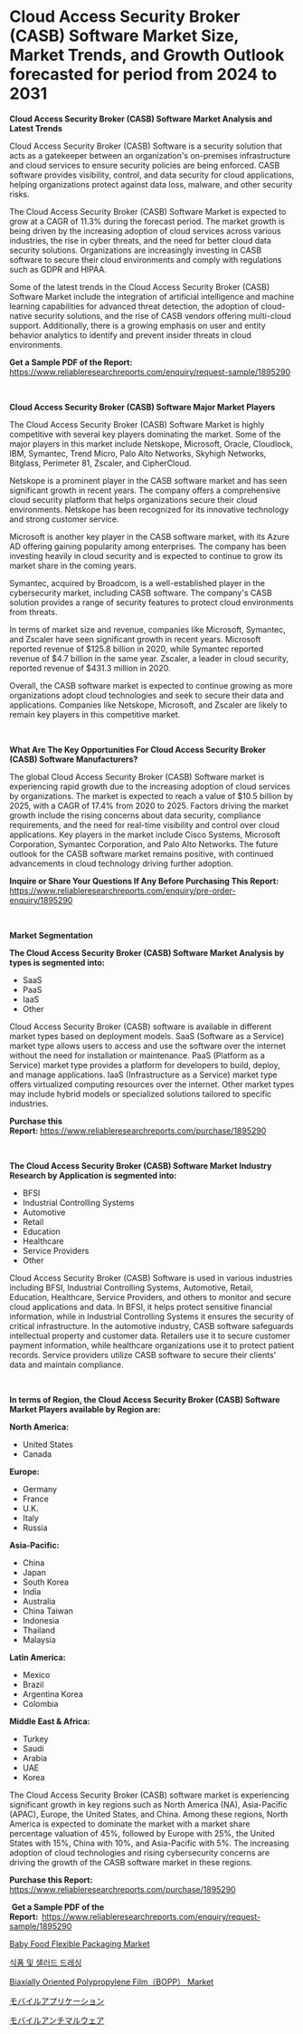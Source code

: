 <p><h1>Cloud Access Security Broker (CASB) Software Market Size, Market Trends, and Growth Outlook forecasted for period from 2024 to 2031</h1></p><p><strong>Cloud Access Security Broker (CASB) Software Market Analysis and Latest Trends</strong></p>
<p><p>Cloud Access Security Broker (CASB) Software is a security solution that acts as a gatekeeper between an organization's on-premises infrastructure and cloud services to ensure security policies are being enforced. CASB software provides visibility, control, and data security for cloud applications, helping organizations protect against data loss, malware, and other security risks.</p><p>The Cloud Access Security Broker (CASB) Software Market is expected to grow at a CAGR of 11.3% during the forecast period. The market growth is being driven by the increasing adoption of cloud services across various industries, the rise in cyber threats, and the need for better cloud data security solutions. Organizations are increasingly investing in CASB software to secure their cloud environments and comply with regulations such as GDPR and HIPAA.</p><p>Some of the latest trends in the Cloud Access Security Broker (CASB) Software Market include the integration of artificial intelligence and machine learning capabilities for advanced threat detection, the adoption of cloud-native security solutions, and the rise of CASB vendors offering multi-cloud support. Additionally, there is a growing emphasis on user and entity behavior analytics to identify and prevent insider threats in cloud environments.</p></p>
<p><strong>Get a Sample PDF of the Report:&nbsp;</strong> <a href="https://www.reliableresearchreports.com/enquiry/request-sample/1895290">https://www.reliableresearchreports.com/enquiry/request-sample/1895290</a></p>
<p>&nbsp;</p>
<p><strong>Cloud Access Security Broker (CASB) Software Major Market Players</strong></p>
<p><p>The Cloud Access Security Broker (CASB) Software Market is highly competitive with several key players dominating the market. Some of the major players in this market include Netskope, Microsoft, Oracle, Cloudlock, IBM, Symantec, Trend Micro, Palo Alto Networks, Skyhigh Networks, Bitglass, Perimeter 81, Zscaler, and CipherCloud.</p><p>Netskope is a prominent player in the CASB software market and has seen significant growth in recent years. The company offers a comprehensive cloud security platform that helps organizations secure their cloud environments. Netskope has been recognized for its innovative technology and strong customer service.</p><p>Microsoft is another key player in the CASB software market, with its Azure AD offering gaining popularity among enterprises. The company has been investing heavily in cloud security and is expected to continue to grow its market share in the coming years.</p><p>Symantec, acquired by Broadcom, is a well-established player in the cybersecurity market, including CASB software. The company's CASB solution provides a range of security features to protect cloud environments from threats.</p><p>In terms of market size and revenue, companies like Microsoft, Symantec, and Zscaler have seen significant growth in recent years. Microsoft reported revenue of $125.8 billion in 2020, while Symantec reported revenue of $4.7 billion in the same year. Zscaler, a leader in cloud security, reported revenue of $431.3 million in 2020.</p><p>Overall, the CASB software market is expected to continue growing as more organizations adopt cloud technologies and seek to secure their data and applications. Companies like Netskope, Microsoft, and Zscaler are likely to remain key players in this competitive market.</p></p>
<p>&nbsp;</p>
<p><strong>What Are The Key Opportunities For Cloud Access Security Broker (CASB) Software Manufacturers?</strong></p>
<p><p>The global Cloud Access Security Broker (CASB) Software market is experiencing rapid growth due to the increasing adoption of cloud services by organizations. The market is expected to reach a value of $10.5 billion by 2025, with a CAGR of 17.4% from 2020 to 2025. Factors driving the market growth include the rising concerns about data security, compliance requirements, and the need for real-time visibility and control over cloud applications. Key players in the market include Cisco Systems, Microsoft Corporation, Symantec Corporation, and Palo Alto Networks. The future outlook for the CASB software market remains positive, with continued advancements in cloud technology driving further adoption.</p></p>
<p><strong>Inquire or Share Your Questions If Any Before Purchasing This Report:</strong> <a href="https://www.reliableresearchreports.com/enquiry/pre-order-enquiry/1895290">https://www.reliableresearchreports.com/enquiry/pre-order-enquiry/1895290</a></p>
<p>&nbsp;</p>
<p><strong>Market Segmentation</strong></p>
<p><strong>The Cloud Access Security Broker (CASB) Software Market Analysis by types is segmented into:</strong></p>
<p><ul><li>SaaS</li><li>PaaS</li><li>IaaS</li><li>Other</li></ul></p>
<p><p>Cloud Access Security Broker (CASB) software is available in different market types based on deployment models. SaaS (Software as a Service) market type allows users to access and use the software over the internet without the need for installation or maintenance. PaaS (Platform as a Service) market type provides a platform for developers to build, deploy, and manage applications. IaaS (Infrastructure as a Service) market type offers virtualized computing resources over the internet. Other market types may include hybrid models or specialized solutions tailored to specific industries.</p></p>
<p><strong>Purchase this Report:&nbsp;</strong><a href="https://www.reliableresearchreports.com/purchase/1895290">https://www.reliableresearchreports.com/purchase/1895290</a></p>
<p>&nbsp;</p>
<p><strong>The Cloud Access Security Broker (CASB) Software Market Industry Research by Application is segmented into:</strong></p>
<p><ul><li>BFSI</li><li>Industrial Controlling Systems</li><li>Automotive</li><li>Retail</li><li>Education</li><li>Healthcare</li><li>Service Providers</li><li>Other</li></ul></p>
<p><p>Cloud Access Security Broker (CASB) Software is used in various industries including BFSI, Industrial Controlling Systems, Automotive, Retail, Education, Healthcare, Service Providers, and others to monitor and secure cloud applications and data. In BFSI, it helps protect sensitive financial information, while in Industrial Controlling Systems it ensures the security of critical infrastructure. In the automotive industry, CASB software safeguards intellectual property and customer data. Retailers use it to secure customer payment information, while healthcare organizations use it to protect patient records. Service providers utilize CASB software to secure their clients' data and maintain compliance.</p></p>
<p>&nbsp;</p>
<p><strong>In terms of Region, the Cloud Access Security Broker (CASB) Software Market Players available by Region are:</strong></p>
<p>
    <p> <strong> North America: </strong>
        <ul>
            <li>United States</li>
            <li>Canada</li>
        </ul>
        </p> 
    <p> <strong> Europe: </strong>
        <ul>
            <li>Germany</li>
            <li>France</li>
            <li>U.K.</li>
            <li>Italy</li>
            <li>Russia</li>
        </ul>
        </p> 
    <p> <strong> Asia-Pacific: </strong>
        <ul>
            <li>China</li>
            <li>Japan</li>
            <li>South Korea</li>
            <li>India</li>
            <li>Australia</li>
            <li>China Taiwan</li>
            <li>Indonesia</li>
            <li>Thailand</li>
            <li>Malaysia</li>
        </ul>
        </p> 
    <p> <strong> Latin America: </strong>
        <ul>
            <li>Mexico</li>
            <li>Brazil</li>
            <li>Argentina Korea</li>
            <li>Colombia</li>
        </ul>
        </p> 
    <p> <strong> Middle East & Africa: </strong>
        <ul>
            <li>Turkey</li>
            <li>Saudi</li>
            <li>Arabia</li>
            <li>UAE</li>
            <li>Korea</li>
        </ul>
    </p>
    </p>
<p><p>The Cloud Access Security Broker (CASB) software market is experiencing significant growth in key regions such as North America (NA), Asia-Pacific (APAC), Europe, the United States, and China. Among these regions, North America is expected to dominate the market with a market share percentage valuation of 45%, followed by Europe with 25%, the United States with 15%, China with 10%, and Asia-Pacific with 5%. The increasing adoption of cloud technologies and rising cybersecurity concerns are driving the growth of the CASB software market in these regions.</p></p>
<p><strong>Purchase this Report: </strong><a href="https://www.reliableresearchreports.com/purchase/1895290">https://www.reliableresearchreports.com/purchase/1895290</a></p>
<p>&nbsp;<strong>Get a Sample PDF of the Report:&nbsp;&nbsp;</strong><a href="https://www.reliableresearchreports.com/enquiry/request-sample/1895290">https://www.reliableresearchreports.com/enquiry/request-sample/1895290</a></p>
<p><strong></strong></p>
<p><p><a href="https://circular-yam-9b9.notion.site/Baby-Food-Flexible-Packaging-Market-Provides-Detailed-Segmentation-of-this-Market-based-on-Type-App-072aad8388984cf5aca710819f4b0b1a">Baby Food Flexible Packaging Market</a></p><p><a href="https://medium.com/@skyleitney456456/%EC%8B%9D%ED%92%88-%EB%B0%8F-%EC%83%90%EB%9F%AC%EB%93%9C-%EB%93%9C%EB%A0%88%EC%8B%B1-%EC%8B%9C%EC%9E%A5-%EA%B7%9C%EB%AA%A8-%EC%8B%9C%EC%9E%A5-%EC%A0%84%EB%A7%9D-%EB%B0%8F-%EC%8B%9C%EC%9E%A5-%EC%98%88%EC%B8%A1-2024%EB%85%84-2031%EB%85%84-1488d6e5c0c0">식품 및 샐러드 드레싱</a></p><p><a href="https://angry-finch-aaf.notion.site/Biaxially-Oriented-Polypropylene-Film-BOPP-Market-Share-Market-New-Trends-Analysis-Report-By-Type-b7a539e030094cfeaaaaad1ff02d7a8c">Biaxially Oriented Polypropylene Film（BOPP） Market</a></p><p><a href="https://medium.com/@aminavandervort2023/%E3%83%A2%E3%83%90%E3%82%A4%E3%83%AB%E3%82%A2%E3%83%97%E3%83%AA%E3%82%B1%E3%83%BC%E3%82%B7%E3%83%A7%E3%83%B3%E5%B8%82%E5%A0%B4%E3%83%AC%E3%83%9D%E3%83%BC%E3%83%88%E3%81%AF-%E3%81%93%E3%81%AE%E5%B8%82%E5%A0%B4%E3%81%AE%E6%9C%80%E6%96%B0%E3%83%88%E3%83%AC%E3%83%B3%E3%83%89%E3%81%A8%E6%88%90%E9%95%B7%E6%A9%9F%E4%BC%9A%E3%82%92%E6%98%8E%E3%82%89%E3%81%8B%E3%81%AB%E3%81%97%E3%81%BE%E3%81%99-6a62c76c622e">モバイルアプリケーション</a></p><p><a href="https://medium.com/@aminavandervort2023/%E3%83%A2%E3%83%90%E3%82%A4%E3%83%AB%E5%AF%BE%E3%83%9E%E3%83%AB%E3%82%A6%E3%82%A7%E3%82%A2%E5%B8%82%E5%A0%B4%E8%A6%8F%E6%A8%A1-%E5%B8%82%E5%A0%B4%E5%B1%95%E6%9C%9B%E3%81%A8%E5%B8%82%E5%A0%B4%E4%BA%88%E6%B8%AC-2024%E5%B9%B4%E3%81%8B%E3%82%892031%E5%B9%B4%E3%81%BE%E3%81%A7-d1fa47d83b47">モバイルアンチマルウェア</a></p></p>